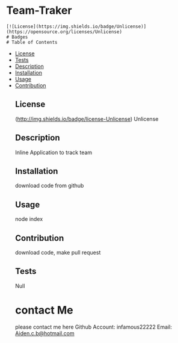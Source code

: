 # Team-Traker
    [![License](https://img.shields.io/badge/Unlicense)](https://opensource.org/licenses/Unlicense)
    # Badges
    # Table of Contents
  - [License](#license)
  - [Tests](#tests)
  - [Description](#description)
  - [Installation](#installation)
  - [Usage](#usage)
  - [Contribution](#contribution)
    ## License
    (http://img.shields.io/badge/license-Unlicense)
    Unlicense
    ## Description
    Inline Application to track team
    ## Installation
    download code from github
    ## Usage
    node index
    ## Contribution
    download code, make pull request
    ## Tests
    Null
    # contact Me
    please contact me here
    Github Account: infamous22222
    Email: Aiden.c.b@hotmail.com

